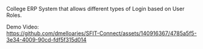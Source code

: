 College ERP System that allows different types of Login based on User Roles.

Demo Video:           
https://github.com/dmelloaries/SFIT-Connect/assets/140916367/4785a5f5-3e34-4009-90cd-fdf5f315d014

